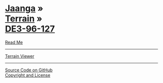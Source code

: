[Jaanga](../../jaanga.github.io/index.html ) &raquo;<br>[Terrain]( ../terrain/index.html ) &raquo;<br>[DE3-96-127]( ./index.html )
=============================================================================================================================

<p id=rm >
	<a href=JavaScript:displayPage("readme.md",rm); >Read Me</a>
</p>

<!--

<p id=uf >
	<a href=./un-flatland/index.html >unFlatland</a>
</p>

<p id=hw >
	<a href=./hello-world/index.html>Hello World</a>
</p>

<p id=pv >
	<a href=./png-viewer/index.html >PNG Viewer</a>
</p>

-->
****

[Terrain Viewer]( ../terrain-viewer/index.html )

****

[Source Code on GitHub]( https://github.com/jaanga/terrain/ )  
[Copyright and License]( https://github.com/jaanga/jaanga.github.io/blob/master/jaanga-copyright-and-mit-license.md )